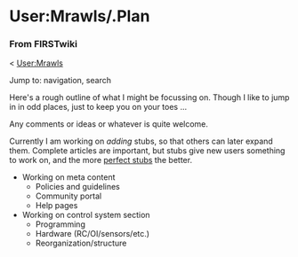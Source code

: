 # User:Mrawls/.Plan

### From FIRSTwiki

&lt; [User:Mrawls](User:Mrawls "User:Mrawls" )

Jump to: navigation, search

Here's a rough outline of what I might be focussing on. Though I like to jump
in in odd places, just to keep you on your toes ...

Any comments or ideas or whatever is quite welcome.

Currently I am working on _adding_ stubs, so that others can later expand
them. Complete articles are important, but stubs give new users something to
work on, and the more [perfect
stubs](/index.php?title=FIRSTwiki:Perfect_stubs&action=edit "FIRSTwiki:Perfect
stubs" ) the better.

  * Working on meta content 
    * Policies and guidelines 
    * Community portal 
    * Help pages 
  * Working on control system section 
    * Programming 
    * Hardware (RC/OI/sensors/etc.) 
    * Reorganization/structure 

